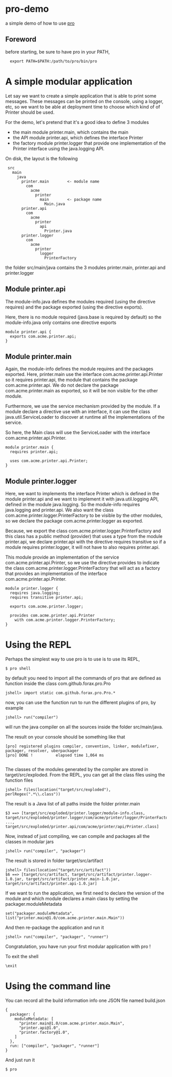 # pro-demo
a simple demo of how to use [pro](https://github.com/forax/pro)

## Foreword 

before starting, be sure to have pro in your PATH,
```
  export PATH=$PATH:/path/to/pro/bin/pro
```

# A simple modular application

Let say we want to create a simple application that is able to print some messages.
These messages can be printed on the console, using a logger, etc, so we want to be able at deployment time to choose which kind of of Printer should be used.

For the demo, let's pretend that it's a good idea to define 3 modules
 - the main module printer.main, which contains the main
 - the API module printer.api, which defines the interface Printer
 - the factory module printer.logger that provide one implementation of the Printer interface using the java.logging API.
 
On disk, the layout is the following
```
 src
   main
     java
       printer.main        <- module name
         com
           acme
             printer
               main        <- package name
                 Main.java
       printer.api         
         com    
           acme
             printer
               api
                 Printer.java
       printer.logger
         com
           acme
             printer
               logger
                 PrinterFactory         
```
the folder src/main/java contains the 3 modules printer.main, printer.api and printer.logger

## Module printer.api

The module-info.java defines the modules required (using the directive requires) and the package exported (using the directive exports).

Here, there is no module required (java.base is required by default) so the module-info.java only contains one directive exports
```
module printer.api {
  exports com.acme.printer.api;
}
```

## Module printer.main

Again, the module-info defines the module requires and the packages exported.
Here, printer.main use the interface com.acme.printer.api.Printer so it requires printer.api, the module that contains the package com.acme.printer.api.
We do not declare the package com.acme.printer.main as exported, so it will be non visible for the other module.

Furthermore, we use the service mechanism provided by the module. If a module declare a directive use with an interface,
it can use the class java.util.ServiceLoader to discover at runtime all the implementations of the service.

So here, the Main class will use the ServiceLoader with the interface com.acme.printer.api.Printer.
```
module printer.main {
  requires printer.api;
  
  uses com.acme.printer.api.Printer;
}
```

## Module printer.logger

Here, we want to implements the interface Printer which is defined in the module printer.api and we want to implement it with java.util.logging API,
defined in the module java.logging. So the module-info requires java.logging and printer.api.
We also want the class com.acme.printer.logger.PrinterFactory to be visible by the other modules, so we declare the package com.acme.printer.logger as exported.

Because, we export the class com.acme.printer.logger.PrinterFactory and this class has a public method (provider) that uses a type from the module printer.api,
we declare printer.api with the directive requires transitive so if a module requires printer.logger, it will not have to also requires printer.api.  

This module provide an implementation of the service com.acme.printer.api.Printer, so we use the directive provides to indicate the class
com.acme.printer.logger.PrinterFactory that will act as a factory that provides an implementation of the interface com.acme.printer.api.Printer.
```
module printer.logger {
  requires java.logging;
  requires transitive printer.api;
  
  exports com.acme.printer.logger;
  
  provides com.acme.printer.api.Printer
    with com.acme.printer.logger.PrinterFactory;
}
```

# Using the REPL

Perhaps the simplest way to use pro is to use is to use its REPL,
```
$ pro shell
```

by default you need to import all the commands of pro that are defined as function inside the class com.github.forax.pro.Pro
```
jshell> import static com.github.forax.pro.Pro.*
```

now, you can use the function run to run the different plugins of pro, by example
```
jshell> run("compiler")
```
will run the java compiler on all the sources inside the folder src/main/java.

The result on your console should be something like that
```
[pro] registered plugins compiler, convention, linker, modulefixer, packager, resolver, uberpackager
[pro] DONE !          elapsed time 1,064 ms
  
```
The classes of the modules generated by the compiler are stored in target/src/exploded.
From the REPL, you can get all the class files using the function files
```
jshell> files(location("target/src/exploded"), perlRegex(".*\\.class"))  
``` 

The result is a Java list of all paths inside the folder printer.main 
```
$3 ==> [target/src/exploded/printer.logger/module-info.class, target/src/exploded/printer.logger/com/acme/printer/logger/PrinterFactory.class, ..., target/src/exploded/printer.api/com/acme/printer/api/Printer.class]
```

Now, instead of just compiling, we can compile and packages all the classes in modular jars
```
jshell> run("compiler", "packager")
```

The result is stored in folder target/src/artifact
```
jshell> files(location("target/src/artifact"))
$6 ==> [target/src/artifact, target/src/artifact/printer.logger-1.0.jar, target/src/artifact/printer.main-1.0.jar, target/src/artifact/printer.api-1.0.jar]
```

If we want to run the application, we first need to declare the version of the module and which module declares a main class by setting the packager.moduleMetadata 
```
set("packager.moduleMetadata", list("printer.main@1.0/com.acme.printer.main.Main"))
```

And then re-package the application and run it
```
jshell> run("compiler", "packager", "runner")

```

Congratulation, you have run your first modular application with pro !

To exit the shell
```
\exit
```

# Using the command line

You can record all the build information info one JSON file named build.json
```
{
  packager: {
    moduleMetadata: [
      "printer.main@1.0/com.acme.printer.main.Main",
      "printer.api@1.0",
      "printer.factory@1.0",
    ]
  },
  run: ["compiler", "packager", "runner"]
}
```

And just run it
```
$ pro 
```

